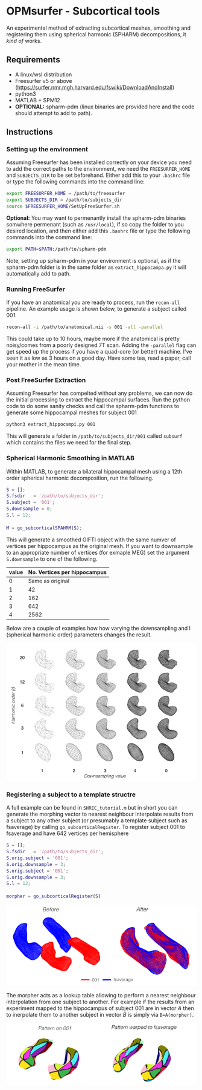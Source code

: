
# OPMsurfer - Subcortical tools

An experimental method of extracting subcortical meshes, smoothing and registering them using spherical harmonic (SPHARM) decompositions, it *kind of* works.

## Requirements
- A linux/wsl distribution
- Freesurfer v5 or above (https://surfer.nmr.mgh.harvard.edu/fswiki/DownloadAndInstall)
- python3 
- MATLAB + SPM12
- **OPTIONAL:** spharm-pdm (linux binaries are provided here and the code should attempt to add to path). 

## Instructions 
### Setting up the environment
Assuming Freesurfer has been installed correctly on your device you need to add the correct paths to the environment, we need the `FREESURFER_HOME` and `SUBJECTS_DIR` to be set beforehand. Either add this to your `.bashrc` file or type the following commands into the command line:

```bash
export FREESURFER_HOME = /path/to/freesurfer
export SUBJECTS_DIR = /path/to/subjects_dir
source $FREESURFER_HOME/SetUpFreeSurfer.sh
```
**Optional:** You may want to permenantly install the spharm-pdm binaries somwhere permenant (such as `/usr/local`), if so copy the folder to you desired location, and then either add this `.bashrc` file or type the following commands into the command line:

```bash
export PATH=$PATH:/path/to/spharm-pdm
```
Note, setting up spharm-pdm in your environment is optional, as if the spharm-pdm folder is in the same folder as `extract_hippocampa.py` it will automatically add to path.

### Running FreeSurfer
If you have an anatomical you are ready to process, run the `recon-all` pipeline. An example usage is shown below, to generate a subject called 001.
```bash
recon-all -i /path/to/anatomical.nii -s 001 -all -parallel
```
This could take up to 10 hours, maybe more if the anatomical is pretty noisy/comes from a poorly designed 7T scan. Adding the `-parallel` flag can get speed up the process if you have a quad-core (or better) machine. I've seen it as low as 3 hours on a good day. Have some tea, read a paper, call your mother in the mean time.

### Post FreeSurfer Extraction
Assuming Freesurfer has compelted without any problems, we can now do the initial processing to extract the hippocampal surfaces. Run the python code to do some sanity checks and call the spharm-pdm functions to generate some hippocampal meshes for subject 001
```bash
python3 extract_hippocampi.py 001
```
This will generate a folder in `/path/to/subjects_dir/001` called `subsurf` which contains the files we need for the final step.

### Spherical Harmonic Smoothing in MATLAB
Within MATLAB, to generate a bilateral hippocampal mesh using a 12th order spherical harmonic decomposition, run the following.
```matlab
S = [];
S.fsdir   = '/path/to/subjects_dir';
S.subject = '001';
S.downsample = 0;
S.l = 12;

M = go_subcorticalSPAHRM(S);
```
This will generate a smoothed GIFTI object with the same numver of vertices per hippocampus as the original mesh. If you want to downsample to an appropriate number of vertices (for exmaple MEG) set the argument `S.downsample` to one of the following.

| value      | No. Vertices per hippocampus|
| ----------- | ----------- |
| 0      | Same as original       |
| 1   | 42        |
| 2 | 162 |
| 3 | 642 |
| 4 | 2562 |


Below are a couple of examples how how varying the downsampling and l (spherical harmonic order) parameters changes the result.

<p align="center">
<img src="./readme_images/parameters.png"> 
</p>

### Registering a subject to a template structre
A full example can be found in `SHREC_tutorial.m` but in short you can generate the morphing vector to nearest neighbour interpolate results from a subject to any other subject (or presumably a template subject such as fsaverage) by calling `go_subcorticalRegister`. To register subject 001 to fsaverage and have 642 vertices per hemisphere

```matlab
S = [];
S.fsdir   = '/path/to/subjects_dir';
S.orig.subject = '001';
S.orig.downsample = 3;
S.orig.subject = '001';
S.orig.downsample = 3;
S.l = 12;

morpher = go_subcorticalRegister(S)
```
<p align="center">
<img src="./readme_images/registration.png"> 
</p>

The morpher acts as a lookup table allowing to perform a nearest neighbour interpolation from one subject to another. For example if the results from an experiment mapped to the hippocampus of subject 001 are in vector *A* then to inerpolate them to another subject in vector *B* is simply via `B=A(morpher)`. 

<p align="center">
<img src="./readme_images/warped_stats.png"> 
</p>

